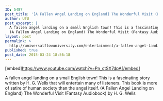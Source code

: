 ```yaml
---
ID: 5487
post_title: '[A Fallen Angel Landing on England] The Wonderful Visit (Fantasy Audiobook)'
author: UfU
post_excerpt: |
  A fallen angel landing on a small English town! This is a fascinating story written by H. G. Wells that will entertain many of listeners. This book is more of satire of human society than the angel itself.
  (A Fallen Angel Landing on England) The Wonderful Visit (Fantasy Audiobook) by H. G. Wells
layout: post
permalink: >
  http://universalflowuniversity.com/entertainment/a-fallen-angel-landing-on-england-the-wonderful-visit-fantasy-audiobook/
published: true
post_date: 2015-03-24 18:56:18
---
```

[embed]https://www.youtube.com/watch?v=Pn_ctSX7dpA[/embed]<br>
<p>A fallen angel landing on a small English town! This is a fascinating story written by H. G. Wells that will entertain many of listeners. This book is more of satire of human society than the angel itself. 
(A Fallen Angel Landing on England) The Wonderful Visit (Fantasy Audiobook) by H. G. Wells</p>